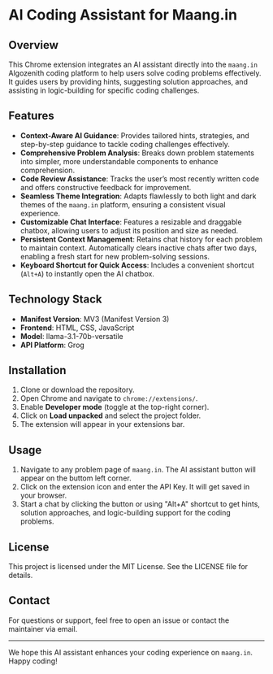 # AI Coding Assistant for Maang.in

## Overview
This Chrome extension integrates an AI assistant directly into the `maang.in` Algozenith coding platform to help users solve coding problems effectively. It guides users by providing hints, suggesting solution approaches, and assisting in logic-building for specific coding challenges.

## Features
- **Context-Aware AI Guidance**: Provides tailored hints, strategies, and step-by-step guidance to tackle coding challenges effectively.
- **Comprehensive Problem Analysis**: Breaks down problem statements into simpler, more understandable components to enhance comprehension.
- **Code Review Assistance**: Tracks the user’s most recently written code and offers constructive feedback for improvement.
- **Seamless Theme Integration**: Adapts flawlessly to both light and dark themes of the `maang.in` platform, ensuring a consistent visual experience.
- **Customizable Chat Interface**: Features a resizable and draggable chatbox, allowing users to adjust its position and size as needed.
- **Persistent Context Management**: Retains chat history for each problem to maintain context. Automatically clears inactive chats after two days, enabling a fresh start for new problem-solving sessions.
- **Keyboard Shortcut for Quick Access**: Includes a convenient shortcut (`Alt+A`) to instantly open the AI chatbox.

## Technology Stack
- **Manifest Version**: MV3 (Manifest Version 3)
- **Frontend**: HTML, CSS, JavaScript
- **Model**: llama-3.1-70b-versatile
- **API Platform**: Grog

## Installation
1. Clone or download the repository.
2. Open Chrome and navigate to `chrome://extensions/`.
3. Enable **Developer mode** (toggle at the top-right corner).
4. Click on **Load unpacked** and select the project folder.
5. The extension will appear in your extensions bar.

## Usage
1. Navigate to any problem page of `maang.in`. The AI assistant button will appear on the buttom left corner.
2. Click on the extension icon and enter the API Key. It will get saved in your browser.
4. Start a chat by clicking the button or using "Alt+A" shortcut  to get hints, solution approaches, and logic-building support for the coding problems.


## License
This project is licensed under the MIT License. See the LICENSE file for details.

## Contact
For questions or support, feel free to open an issue or contact the maintainer via email.

---

We hope this AI assistant enhances your coding experience on `maang.in`. Happy coding!
